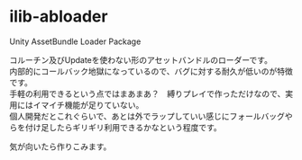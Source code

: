 # ilib-abloader
Unity AssetBundle Loader Package

コルーチン及びUpdateを使わない形のアセットバンドルのローダーです。  
内部的にコールバック地獄になっているので、バグに対する耐久が低いのが特徴です。  
手軽の利用できるという点ではまあまあ？　縛りプレイで作っただけなので、実用にはイマイチ機能が足りていない。  
個人開発だとこれぐらいで、あとは外でラップしていい感じにフォールバッグやらを付け足したらギリギリ利用できるかなという程度です。  

気が向いたら作りこみます。
